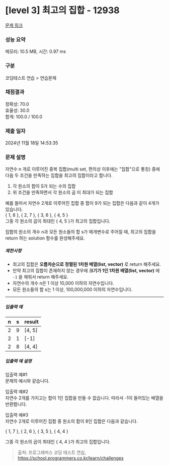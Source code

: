 # [level 3] 최고의 집합 - 12938 

[문제 링크](https://school.programmers.co.kr/learn/courses/30/lessons/12938?language=python3) 

### 성능 요약

메모리: 10.5 MB, 시간: 0.97 ms

### 구분

코딩테스트 연습 > 연습문제

### 채점결과

정확성: 70.0<br/>효율성: 30.0<br/>합계: 100.0 / 100.0

### 제출 일자

2024년 11월 18일 14:53:35

### 문제 설명

<p>자연수 n 개로 이루어진 중복 집합(multi set, 편의상 이후에는 "집합"으로 통칭) 중에 다음 두 조건을 만족하는 집합을 최고의 집합이라고 합니다.</p>

<ol>
<li>각 원소의 합이 S가 되는 수의 집합</li>
<li>위 조건을 만족하면서 각 원소의 곱 이 최대가 되는 집합</li>
</ol>

<p>예를 들어서 자연수 2개로 이루어진 집합 중 합이 9가 되는 집합은 다음과 같이 4개가 있습니다.<br>
{ 1, 8 }, { 2, 7 }, { 3, 6 }, { 4, 5 }<br>
그중 각 원소의 곱이 최대인 { 4, 5 }가 최고의 집합입니다.</p>

<p>집합의 원소의 개수 n과 모든 원소들의 합 s가 매개변수로 주어질 때, 최고의 집합을 return 하는 solution 함수를 완성해주세요.</p>

<h5>제한사항</h5>

<ul>
<li>최고의 집합은 <strong>오름차순으로 정렬된 1차원 배열(list, vector)</strong> 로 return 해주세요.</li>
<li>만약 최고의 집합이 존재하지 않는 경우에 <strong>크기가 1인 1차원 배열(list, vector)</strong> 에 <code>-1</code> 을 채워서 return 해주세요.</li>
<li>자연수의 개수 n은 1 이상 10,000 이하의 자연수입니다.</li>
<li>모든 원소들의 합 s는 1 이상, 100,000,000 이하의 자연수입니다.</li>
</ul>

<hr>

<h5>입출력 예</h5>
<table class="table">
        <thead><tr>
<th>n</th>
<th>s</th>
<th>result</th>
</tr>
</thead>
        <tbody><tr>
<td>2</td>
<td>9</td>
<td>[4, 5]</td>
</tr>
<tr>
<td>2</td>
<td>1</td>
<td>[-1]</td>
</tr>
<tr>
<td>2</td>
<td>8</td>
<td>[4, 4]</td>
</tr>
</tbody>
      </table>
<h5>입출력 예 설명</h5>

<p>입출력 예#1<br>
문제의 예시와 같습니다.</p>

<p>입출력 예#2<br>
자연수 2개를 가지고는 합이 1인 집합을 만들 수 없습니다. 따라서 -1이 들어있는 배열을 반환합니다.</p>

<p>입출력 예#3<br>
자연수 2개로 이루어진 집합 중 원소의 합이 8인 집합은 다음과 같습니다.</p>

<p>{ 1, 7 }, { 2, 6 }, { 3, 5 }, { 4, 4 }</p>

<p>그중 각 원소의 곱이 최대인 { 4, 4 }가 최고의 집합입니다.</p>


> 출처: 프로그래머스 코딩 테스트 연습, https://school.programmers.co.kr/learn/challenges